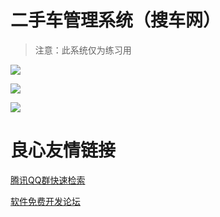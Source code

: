 # 二手车管理系统（搜车网）
> 注意：此系统仅为练习用


![](about/screenshots/index.png)


![](about/screenshots/sell.png)


![](about/screenshots/details.png)


 # 良心友情链接

[腾讯QQ群快速检索](http://u.720life.cn/s/8cf73f7c)

[软件免费开发论坛](http://u.720life.cn/s/bbb01dc0)